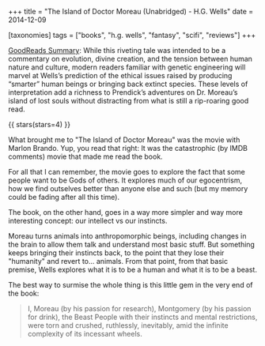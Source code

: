 +++
title = "The Island of Doctor Moreau (Unabridged) - H.G. Wells"
date = 2014-12-09

[taxonomies]
tags = ["books", "h.g. wells", "fantasy", "scifi", "reviews"]
+++

[GoodReads Summary](https://www.goodreads.com/book/show/29981.The_Island_of_Doctor_Moreau):
While this riveting tale was intended to be a commentary on evolution, divine
creation, and the tension between human nature and culture, modern readers
familiar with genetic engineering will marvel at Wells’s prediction of the
ethical issues raised by producing “smarter” human beings or bringing back
extinct species. These levels of interpretation add a richness to Prendick’s
adventures on Dr. Moreau’s island of lost souls without distracting from what
is still a rip-roaring good read.

<!-- more -->

{{ stars(stars=4) }}

What brought me to "The Island of Doctor Moreau" was the movie with Marlon
Brando. Yup, you read that right: It was the catastrophic (by IMDB comments)
movie that made me read the book.

For all that I can remember, the movie goes to explore the fact that some
people want to be Gods of others. It explores much of our egocentrism, how we
find outselves better than anyone else and such (but my memory could be fading
after all this time).

The book, on the other hand, goes in a way more simpler and way more
interesting concept: our intellect vs our instincts.

Moreau turns animals into anthropomorphic beings, including changes in the
brain to allow them talk and understand most basic stuff. But something keeps
bringing their instincts back, to the point that they lose their "humanity"
and revert to... animals. From that point, from that basic premise, Wells
explores what it is to be a human and what it is to be a beast.

The best way to surmise the whole thing is this little gem in the very end of
the book:

> I, Moreau (by his passion for research), Montgomery (by his passion for
> drink), the Beast People with their instincts and mental restrictions, were
> torn and crushed, ruthlessly, inevitably, amid the infinite complexity of
> its incessant wheels.
